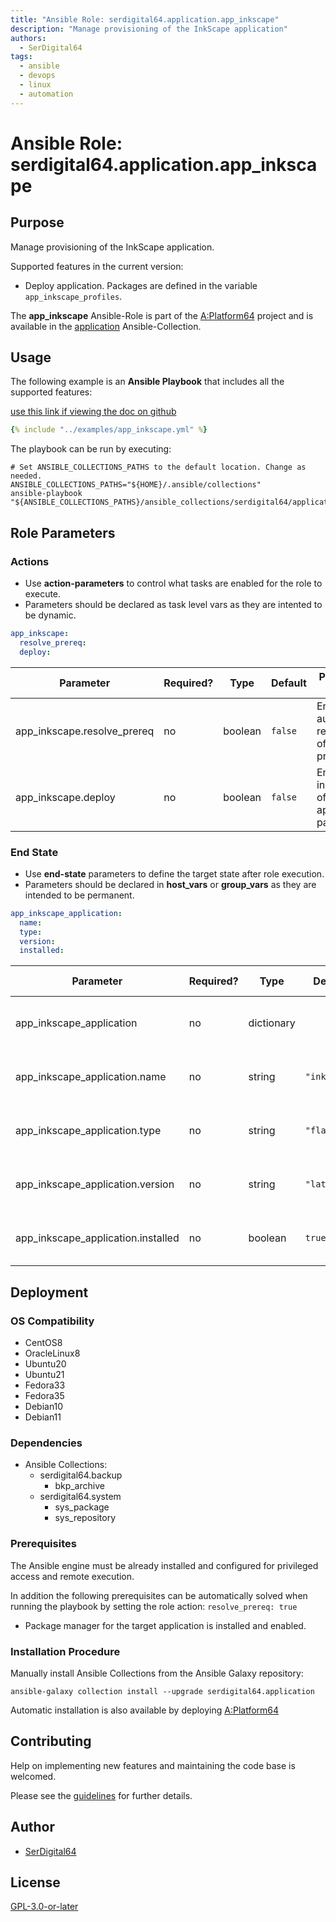 ```yaml
---
title: "Ansible Role: serdigital64.application.app_inkscape"
description: "Manage provisioning of the InkScape application"
authors:
  - SerDigital64
tags:
  - ansible
  - devops
  - linux
  - automation
---
```


# Ansible Role: serdigital64.application.app_inkscape

## Purpose

Manage provisioning of the InkScape application.

Supported features in the current version:

- Deploy application. Packages are defined in the variable `app_inkscape_profiles`.

The **app_inkscape** Ansible-Role is part of the [A:Platform64](https://github.com/serdigital64/aplatform64) project and is available in the [application](https://aplatform64.readthedocs.io/en/latest/collections/application) Ansible-Collection.

## Usage

The following example is an **Ansible Playbook** that includes all the supported features:

[use this link if viewing the doc on github](https://github.com/aplatform64/application/blob/main/playbooks/app_inkscape.yml)

```yaml
{% include "../examples/app_inkscape.yml" %}
```

The playbook can be run by executing:

```shell
# Set ANSIBLE_COLLECTIONS_PATHS to the default location. Change as needed.
ANSIBLE_COLLECTIONS_PATHS="${HOME}/.ansible/collections"
ansible-playbook "${ANSIBLE_COLLECTIONS_PATHS}/ansible_collections/serdigital64/application/playbooks/app_inkscape.yml"
```

## Role Parameters

### Actions

- Use **action-parameters** to control what tasks are enabled for the role to execute.
- Parameters should be declared as task level vars as they are intented to be dynamic.

```yaml
app_inkscape:
  resolve_prereq:
  deploy:
```

| Parameter                   | Required? | Type    | Default | Purpose / Value                             |
| --------------------------- | --------- | ------- | ------- | ------------------------------------------- |
| app_inkscape.resolve_prereq | no        | boolean | `false` | Enable automatic resolution of prequisites  |
| app_inkscape.deploy         | no        | boolean | `false` | Enable installation of application packages |

### End State

- Use **end-state** parameters to define the target state after role execution.
- Parameters should be declared in **host_vars** or **group_vars** as they are intended to be permanent.

```yaml
app_inkscape_application:
  name:
  type:
  version:
  installed:
```

| Parameter                          | Required? | Type       | Default      | Purpose / Value                    |
| ---------------------------------- | --------- | ---------- | ------------ | ---------------------------------- |
| app_inkscape_application           | no        | dictionary |              | Set application package end state  |
| app_inkscape_application.name      | no        | string     | `"inkscape"` | Select application package name    |
| app_inkscape_application.type      | no        | string     | `"flatpak"`  | Select application package type    |
| app_inkscape_application.version   | no        | string     | `"latest"`   | Select application package version |
| app_inkscape_application.installed | no        | boolean    | `true`       | Set application package end state  |

## Deployment

### OS Compatibility

- CentOS8
- OracleLinux8
- Ubuntu20
- Ubuntu21
- Fedora33
- Fedora35
- Debian10
- Debian11

### Dependencies

- Ansible Collections:
  - serdigital64.backup
    - bkp_archive
  - serdigital64.system
    - sys_package
    - sys_repository

### Prerequisites

The Ansible engine must be already installed and configured for privileged access and remote execution.

In addition the following prerequisites can be automatically solved when running the playbook by setting the role action: `resolve_prereq: true`

- Package manager for the target application is installed and enabled.

### Installation Procedure

Manually install Ansible Collections from the Ansible Galaxy repository:

```shell
ansible-galaxy collection install --upgrade serdigital64.application
```

Automatic installation is also available by deploying [A:Platform64](https://aplatform64.readthedocs.io/en/latest/#deployment)

## Contributing

Help on implementing new features and maintaining the code base is welcomed.

Please see the [guidelines](https://aplatform64.readthedocs.io/en/latest/contributing/CONTRIBUTING) for further details.

## Author

- [SerDigital64](https://serdigital64.github.io/)

## License

[GPL-3.0-or-later](https://www.gnu.org/licenses/gpl-3.0.txt)
